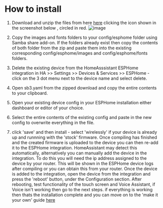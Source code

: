 # How to install
1. Download and unzip the files from here [here](https://github.com/BigBobbas/ESP32-S3-Box3-Custom-ESPHome/blob/main/s3b.zip) clicking the icon shown in the screenshot below , circled in red.
   ![image](https://github.com/BigBobbas/ESP32-S3-Box3-Custom-ESPHome/assets/150487209/5fff9caf-415b-48c1-865d-61fc38c3a6e3)

   
3. Copy the images and fonts folders to your config/esphome folder using Samba share add-on. If the folders already exist then copy the contents of both folder from the zip and paste them into the existing corresponding config/esphome/images and config/esphome/fonts folders.
   
4. Delete the existing device from the HomeAsssistant ESPHome integration in HA >> Settings >> Devices & Services >> ESPHome - click on the 3 dot menu next to the device name and select delete.
   
5. Open sb3.yaml from the zipped download and copy the entire contents to your clipboard.
   
6. Open your existing device config in your ESPHome installation either dashboard or editor of your choice.
   
7. Select the entire contents of the existing config and paste in the new config to overwrite everything in the file.
   
8. click 'save' and then install - select 'wirelessly' if your device is already up and runnning with the 'stock' firmware.  Once compiling has finished and the created firmware is uploaded to the device you can then re-add it to the ESPHome integration. HomeAssistant may detect this automatically, alternatively you can manually add the device in the integration. To do this you will need the ip address assigned to the device by your router. This will be shown in the ESPHome device logs after compiling or you can obtain this from your router.
Once the device is added to the integration, open the device from the integration and press the 'reboot' button, under the Configuration section.
After rebooting, test functionality of the touch screen and Voice Assistant, if Voice isn't working then go to the next steps. if everything is working then thats the installation complete and you can move on to the 'make it your own' guide [here](<https://github.com/BigBobbas/ESP32-S3-Box3-Custom-ESPHome/blob/main/instructions/make%20it%20your%20own.md>)

